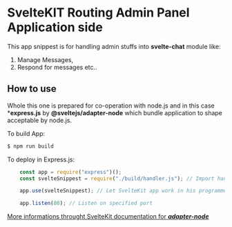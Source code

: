 # **SvelteKIT** Routing Admin Panel Application side
This app snippest is for handling admin stuffs into **svelte-chat** module like: 
1. Manage Messages, 
2. Respond for messages 
etc..

## How to use
Whole this one is prepared for co-operation with node.js and in this case ***express.js** by **@sveltejs/adapter-node** which bundle application to shape acceptable by node.js.

To build App:
```bash
$ npm run build
```

To deploy in Express.js:
```js
    const app = require("express")();
    const svelteSnippest = require("./build/handler.js"); // Import handler.js from build directory (location where application was built for node.js)

    app.use(svelteSnippest); // Let SvelteKit app work in his programmed way

    app.listen(80); // Listen on specified port
```

[More informations throught SvelteKit documentation for ***adapter-node***](https://kit.svelte.dev/docs/adapter-node)